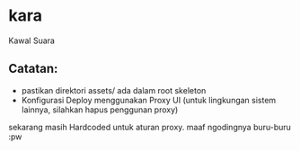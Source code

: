kara
====

Kawal Suara

## Catatan:
* pastikan direktori assets/ ada dalam root skeleton
* Konfigurasi Deploy menggunakan Proxy UI (untuk lingkungan sistem lainnya, silahkan hapus penggunan proxy)

sekarang masih Hardcoded untuk aturan proxy. maaf ngodingnya buru-buru :pw
